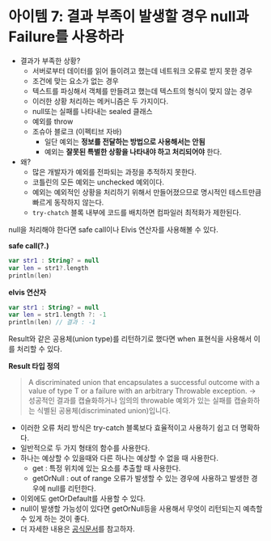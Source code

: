 # 아이템 7: 결과 부족이 발생할 경우 null과 Failure를 사용하라

- 결과가 부족한 상황?
  - 서버로부터 데이터를 읽어 들이려고 했는데 네트워크 오류로 받지 못한 경우
  - 조건에 맞는 요소가 없는 경우
  - 텍스트를 파싱해서 객체를 만들려고 했는데 텍스트의 형식이 맞지 않는 경우
  - 이러한 상황 처리하는 메커니즘은 두 가지이다.
  - null또는 실패를 나타내는 sealed 클래스
  - 예외를 throw
  - 조슈아 블로크 (이펙티브 자바)
    - 일단 예외는 **정보를 전달하는 방법으로 사용해서는 안됨**
    - 예외는 **잘못된 특별한 상황을 나타내야 하고 처리되어야** 한다.
- 왜?
  - 많은 개발자가 예외를 전파되는 과정을 추적하지 못한다.
  - 코틀린의 모든 예외는 unchecked 예외이다.
  - 예외는 예외적인 상황을 처리하기 위해서 만들어졌으므로 명시적인 테스트만큼 빠르게 동작하지 않는다.
  - `try-chatch` 블록 내부에 코드를 배치하면 컴파일러 최적화가 제한된다.

null을 처리해야 한다면 safe call이나 Elvis 연산자를 사용해볼 수 있다.

**safe call(?.)**

```kotlin
var str1 : String? = null
var len = str1?.length
println(len)
```

**elvis 연산자**

```kotlin
var str1 : String? = null
var len = str1.length ?: -1
println(len) // 결과 : -1
```

Result와 같은 공용체(union type)를 리턴하기로 했다면 when 표현식을 사용해서 이를 처리할 수 있다.

**Result 타입 정의**

> A discriminated union that encapsulates a successful outcome with a value of type T or a failure with an arbitrary Throwable exception.
> -> 성공적인 결과를 캡슐화하거나 임의의 throwable 예외가 있는 실패를 캡슐화하는 식별된 공용체(discriminated union)입니다.

- 이러한 오류 처리 방식은 try-catch 블록보다 효율적이고 사용하기 쉽고 더 명확하다.
- 일반적으로 두 가지 형태의 함수를 사용한다.
- 하나는 예상할 수 있을때와 다른 하나는 예상할 수 없을 때 사용한다.
  - get : 특정 위치에 있는 요소를 추출할 때 사용한다.
  - getOrNull : out of range 오류가 발생할 수 있는 경우에 사용하고 발생한 경우에 null를 리턴한다.
- 이외에도 getOrDefault를 사용할 수 있다.
- null이 발생할 가능성이 있다면 getOrNull등을 사용해서 무엇이 리턴되는지 예측할수 있게 하는 것이 좋다.
- 더 자세한 내용은 [공식문서](https://kotlinlang.org/api/latest/jvm/stdlib/kotlin/-result/)를 참고하자.